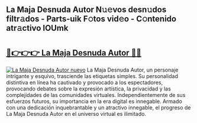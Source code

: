 ## La Maja Desnuda Autor N𝚞𝚎vos desn𝚞dos filtr𝚊dos - Parts-uik F𝚘tos vid𝚎o - C𝚘ntenido atr𝚊ctivo IOUmk

# <h2><a href="http://mb4cyg.tromn.icu/?c=La+Maja+Desnuda+Autor">🔗👉👉👉 La Maja Desnuda Autor 🔗🔗</a></h2>

[![La Maja Desnuda Autor nuevo](https://i.imgur.com/pEAQMta.gif)](http://mb4cyg.tromn.icu/?c=La+Maja+Desnuda+Autor)
La Maja Desnuda Autor, un personaje intrigante y esquivo, trasciende las etiquetas simples. Su personalidad distintiva en línea ha cautivado y provocado a los espectadores, provocando debates sobre la expresión artística, la privacidad y las complejidades de las comunidades virtuales. Independientemente de sus esfuerzos futuros, su importancia en la era digital es innegable. Armado con una dedicación inquebrantable y un atractivo innegable, el progreso de La Maja Desnuda Autor en el universo virtual es ilimitado.
